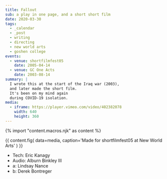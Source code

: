 ```yaml
---
title: Fallout
sub: a play in one page, and a short short film
date: 2020-03-30
tags:
  - _calendar
  - _post
  - writing
  - directing
  - new world arts
  - goshen college
events:
  - venue: shortfilmfest05
    date: 2005-04-14
  - venue: GC One Acts
    date: 2003-08-14
summary: |
  I wrote this at the start of the Iraq war (2003),
  and later made the short film.
  It's been on my mind again
  during COVID-19 isolation.
media:
  - iframe: https://player.vimeo.com/video/402382078
    width: 640
    height: 360
---
```

{% import "content.macros.njk" as content %}

{{ content.fig(
  data=media,
  caption='Made for shortfilmfest05 at New World Arts'
) }}

- Tech: Eric Kanagy
- Audio: Alburn Binkley III
- a: Lindsay Nance
- b: Derek Bontreger
